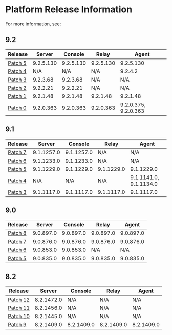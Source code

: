 # Platform Release Information
For more information, see:

## 9.2
| Release | Server | Console | Relay | Agent |
| ------- | ------ | ------- |------ | ----- |
| [Patch 5](9.2/patch5) | 9.2.5.130 | 9.2.5.130 | 9.2.5.130 | 9.2.5.130 |
| [Patch 4](9.2/patch4) | N/A | N/A | N/A | 9.2.4.2 |
| [Patch 3](9.2/patch3) | 9.2.3.68 | 9.2.3.68 | N/A | N/A |
| [Patch 2](9.2/patch2) | 9.2.2.21 | 9.2.2.21 | N/A | N/A |
| [Patch 1](9.2/patch1) | 9.2.1.48 | 9.2.1.48 | 9.2.1.48 | 9.2.1.48 |
| [Patch 0](9.2/patch0) | 9.2.0.363 | 9.2.0.363 | 9.2.0.363 | 9.2.0.375, 9.2.0.363 |

## 9.1
| Release | Server | Console | Relay | Agent |
| ------- | ------ | ------- |------ | ----- |
| [Patch 7](9.1/patch7) | 9.1.1257.0 | 9.1.1257.0 | N/A | N/A |
| [Patch 6](9.1/patch6) | 9.1.1233.0 | 9.1.1233.0 | N/A | N/A |
| [Patch 5](9.1/patch5) | 9.1.1229.0 | 9.1.1229.0 | 9.1.1229.0 | 9.1.1229.0 |
| [Patch 4](9.1/patch4) | N/A | N/A | N/A | 9.1.1141.0, 9.1.1134.0 |
| [Patch 3](9.1/patch3) | 9.1.1117.0 | 9.1.1117.0 | 9.1.1117.0 | 9.1.1117.0 |

## 9.0
| Release | Server | Console | Relay | Agent |
| ------- | ------ | ------- |------ | ----- |
| [Patch 8](9.0/patch8) | 9.0.897.0 | 9.0.897.0 | 9.0.897.0 | 9.0.897.0 |
| [Patch 7](9.0/patch7) | 9.0.876.0 | 9.0.876.0 | 9.0.876.0 | 9.0.876.0 |
| [Patch 6](9.0/patch6) | 9.0.853.0 | 9.0.853.0 | N/A | N/A |
| [Patch 5](9.0/patch5) | 9.0.835.0 | 9.0.835.0 | 9.0.835.0 | 9.0.835.0 |

## 8.2
| Release | Server | Console | Relay | Agent |
| ------- | ------ | ------- |------ | ----- |
| [Patch 12](8.2/patch12) | 8.2.1472.0 | N/A | N/A | N/A |
| [Patch 11](8.2/patch11) | 8.2.1456.0 | N/A | N/A | N/A |
| [Patch 10](8.2/patch10) | 8.2.1445.0 | N/A | N/A | N/A |
| [Patch 9](8.2/patch9) | 8.2.1409.0 | 8.2.1409.0 | 8.2.1409.0 | 8.2.1409.0 |

